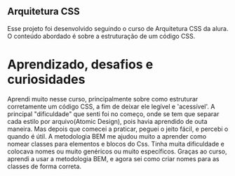 ## Arquitetura CSS
Esse projeto foi desenvolvido seguindo o curso de Arquitetura CSS da alura. O conteúdo abordado é sobre a estruturação de um código CSS.

# Aprendizado, desafios e curiosidades
Aprendi muito nesse curso, principalmente sobre como estruturar corretamente um código CSS, a fim de deixar ele legível e 'acessível'.
A principal "dificuldade" que senti foi no começo, onde se tem que separar cada estilo por arquivo(Atomic Design), pois havia aprendido de outa maneira. Mas depois que comecei a praticar, peguei o jeito fácil, e percebi o quando é útil.
A metodologia BEM me ajudou muito a aprender como nomear classes para elementos e blocos do Css. Tinha muita dificuldade e colocava nomes ou muito genéricos ou muito específicos. Graças ao curso, aprendi a usar a metodologia BEM, e agora sei como criar nomes para as classes de forma correta.
